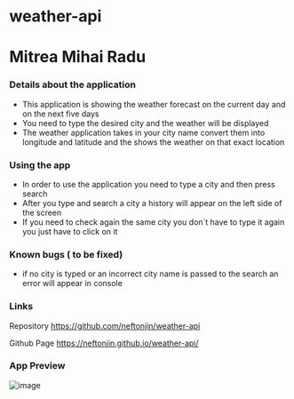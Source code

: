 # weather-api

# Mitrea Mihai Radu 


### Details about the application

- This application is showing the weather forecast on the current day and on the next five days
- You need to type the desired city and the weather will be displayed 
- The weather application takes in your city name convert them into longitude and latitude and the shows the weather on that exact location 

### Using the app
- In order to use the application you need to type a city and then press search
- After you type and search a city a history will appear on the left side of the screen
- If you need to check again the same city you don`t have to type it again you just have to click on it 

### Known bugs  ( to be fixed)

- if no city is typed or an incorrect city name is passed to the search an error will appear in console 

### Links 

   Repository   https://github.com/neftonjin/weather-api

   Github Page   https://neftonjin.github.io/weather-api/


### App Preview


![image](https://user-images.githubusercontent.com/25286630/218142769-13112651-4203-4638-a316-199463d43e32.png)